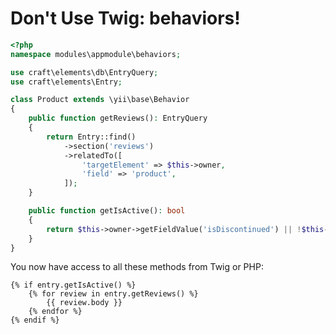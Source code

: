 # Don't Use Twig: behaviors!

<!-- {% raw %} -->

```php
<?php
namespace modules\appmodule\behaviors;

use craft\elements\db\EntryQuery;
use craft\elements\Entry;

class Product extends \yii\base\Behavior
{
    public function getReviews(): EntryQuery
    {
        return Entry::find()
            ->section('reviews')
            ->relatedTo([
                'targetElement' => $this->owner,
                'field' => 'product',
            ]);
    }

    public function getIsActive(): bool
    {
        return $this->owner->getFieldValue('isDiscontinued') || !$this->owner->manufacturer->exists();
    }
}
```

<!-- {% endraw %}) -->

You now have access to all these methods from Twig or PHP:

<!-- {% raw %} -->

```twig
{% if entry.getIsActive() %}
    {% for review in entry.getReviews() %}
        {{ review.body }}
    {% endfor %}
{% endif %}
```

<!-- {% endraw %}) -->
